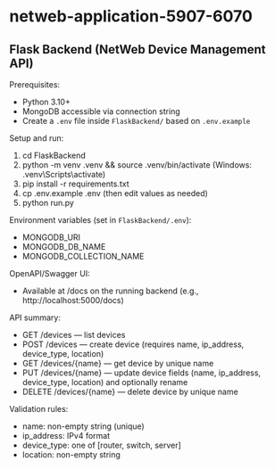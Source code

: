 # netweb-application-5907-6070

## Flask Backend (NetWeb Device Management API)

Prerequisites:
- Python 3.10+
- MongoDB accessible via connection string
- Create a `.env` file inside `FlaskBackend/` based on `.env.example`

Setup and run:
1. cd FlaskBackend
2. python -m venv .venv && source .venv/bin/activate  (Windows: .venv\Scripts\activate)
3. pip install -r requirements.txt
4. cp .env.example .env  (then edit values as needed)
5. python run.py

Environment variables (set in `FlaskBackend/.env`):
- MONGODB_URI
- MONGODB_DB_NAME
- MONGODB_COLLECTION_NAME

OpenAPI/Swagger UI:
- Available at /docs on the running backend (e.g., http://localhost:5000/docs)

API summary:
- GET /devices — list devices
- POST /devices — create device (requires name, ip_address, device_type, location)
- GET /devices/{name} — get device by unique name
- PUT /devices/{name} — update device fields (name, ip_address, device_type, location) and optionally rename
- DELETE /devices/{name} — delete device by unique name

Validation rules:
- name: non-empty string (unique)
- ip_address: IPv4 format
- device_type: one of [router, switch, server]
- location: non-empty string

